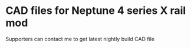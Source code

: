 # CAD files for Neptune 4 series X rail mod
Supporters can contact me to get latest nightly build CAD file
